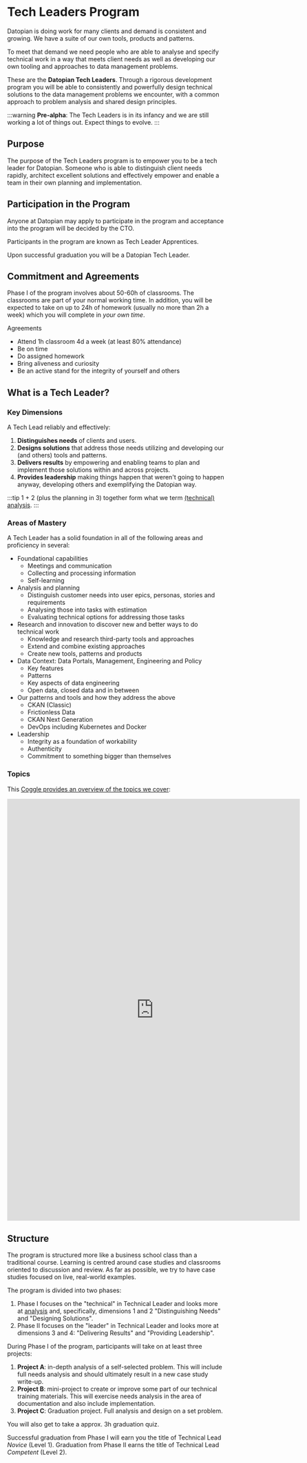 # Tech Leaders Program

Datopian is doing work for many clients and demand is consistent and growing. We have a suite of our own tools, products and patterns.

To meet that demand we need people who are able to analyse and specify technical work in a way that meets client needs as well as developing our own tooling and approaches to data management problems.

These are the **Datopian Tech Leaders**. Through a rigorous development program you will be able to consistently and powerfully design technical solutions to the data management problems we encounter, with a common approach to problem analysis and shared design principles.  

:::warning
**Pre-alpha**: The Tech Leaders is in its infancy and we are still working a lot of things out. Expect things to evolve.
:::

## Purpose

The purpose of the Tech Leaders program is to empower you to be a tech leader for Datopian. Someone who is able to distinguish client needs rapidly, architect excellent solutions and effectively empower and enable a team in their own planning and implementation.

## Participation in the Program

Anyone at Datopian may apply to participate in the program and acceptance into the program will be decided by the CTO.

Participants in the program are known as Tech Leader Apprentices.

Upon successful graduation you will be a Datopian Tech Leader.

## Commitment and Agreements

Phase I of the program involves about 50-60h of classrooms. The classrooms are part of your normal working time. In addition, you will be expected to take on up to 24h of homework (usually no more than 2h a week) which you will complete in *your own time*.

Agreements

* Attend 1h classroom 4d a week (at least 80% attendance)
* Be on time
* Do assigned homework
* Bring aliveness and curiosity
* Be an active stand for the integrity of yourself and others

## What is a Tech Leader?

### Key Dimensions

A Tech Lead reliably and effectively:

1. **Distinguishes needs** of clients and users.
2. **Designs solutions** that address those needs utilizing and developing our (and others) tools and patterns.
3. **Delivers results** by empowering and enabling teams to plan and implement those solutions within and across projects.
4. **Provides leadership** making things happen that weren't going to happen anyway, developing others and exemplifying the Datopian way.

:::tip
1 + 2 (plus the planning in 3) together form what we term [(technical) analysis][analysis].
:::

### Areas of Mastery

A Tech Leader has a solid foundation in all of the following areas and proficiency in several:

* Foundational capabilities
  * Meetings and communication
  * Collecting and processing information
  * Self-learning
* Analysis and planning
  * Distinguish customer needs into user epics, personas, stories and requirements
  * Analysing those into tasks with estimation
  * Evaluating technical options for addressing those tasks
* Research and innovation to discover new and better ways to do technical work
  * Knowledge and research third-party tools and approaches
  * Extend and combine existing approaches
  * Create new tools, patterns and products
* Data Context: Data Portals, Management, Engineering and Policy
  * Key features
  * Patterns
  * Key aspects of data engineering
  * Open data, closed data and in between
* Our patterns and tools and how they address the above
  * CKAN (Classic)
  * Frictionless Data
  * CKAN Next Generation
  * DevOps including Kubernetes and Docker
* Leadership
  * Integrity as a foundation  of workability
  * Authenticity
  * Commitment to something bigger than themselves

### Topics

This [Coggle provides an overview of the topics we cover][topics]:

[topics]: https://coggle.it/diagram/XUE2AVj7lWAJndbE/t/topics-datopian-tech-leaders-program

<iframe width='680' height='980' src='https://embed.coggle.it/diagram/XUE2AVj7lWAJndbE/4633501624ea955bdc74fa07b81a270cc51cc1c3d47cc3d5e162399f94bbe52f' frameborder='0' allowfullscreen></iframe>

## Structure

The program is structured more like a business school class than a traditional course. Learning is centred around case studies and classrooms oriented to discussion and review. As far as possible, we try to have case studies focused on live, real-world examples.

The program is divided into two phases:

1. Phase I focuses on the "technical" in Technical Leader and looks more at [analysis][] and, specifically, dimensions 1 and 2 "Distinguishing Needs" and "Designing Solutions".
2. Phase II focuses on the "leader" in Technical Leader and looks more at dimensions 3 and 4: "Delivering Results" and "Providing Leadership".

During Phase I of the program, participants will take on at least three projects:

1. **Project A**: in-depth analysis of a self-selected problem. This will include full needs analysis and should ultimately result in a new case study write-up.
2. **Project B**: mini-project to create or improve some part of our technical training materials. This will exercise needs analysis in the area of documentation and also include implementation.
3. **Project C**: Graduation project. Full analysis and design on a set problem.

You will also get to take a approx. 3h graduation quiz.

Successful graduation from Phase I will earn you the title of Technical Lead *Novice* (Level 1). Graduation from Phase II earns the title of Technical Lead  *Competent* (Level 2).

[analysis]: /dojo/analysis/

